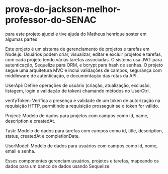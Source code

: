 # prova-do-jackson-melhor-professor-do-SENAC

para este projeto ajudei e tive ajuda do Matheus henrique soster em algumas partes

Este projeto é um sistema de gerenciamento de projetos e tarefas em Node.js. Usuários podem criar, visualizar, editar e excluir projetos e tarefas, com cada projeto tendo várias tarefas associadas. O sistema usa JWT para autenticação, Sequelize para ORM, e bcrypt para hash de senhas. O projeto segue uma arquitetura MVC e inclui validações de campos, segurança com middleware de autenticação, e documentação das rotas da API.

UserApi: Define operações de usuário (criação, atualização, exclusão, listagem, login e validação de token) chamando métodos no UserCtrl.

verifyToken: Verifica a presença e validade de um token de autorização na requisição HTTP, permitindo a requisição prosseguir se o token for válido.

Project: Modelo de dados para projetos com campos como id, name, description e createdAt.

Task: Modelo de dados para tarefas com campos como id, title, description, status, createdAt e completionDate.

UserModel: Modelo de dados para usuários com campos como id, nome, email e senha.

Esses componentes gerenciam usuários, projetos e tarefas, mapeando os dados para um banco de dados usando Sequelize.


